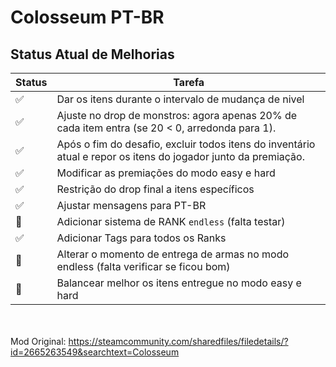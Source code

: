 # Colosseum PT-BR



## Status Atual de Melhorias

|    Status            |Tarefa                   
|----------------|-------------------------------|
|✅  |Dar os itens durante o intervalo de mudança de nivel        
|✅  |Ajuste no drop de monstros: agora apenas 20% de cada item entra (se 20 < 0, arredonda para 1).         
|✅  |Após o fim do desafio, excluir todos itens do inventário atual e repor os itens do jogador junto da premiação.
|✅  |Modificar as premiações do modo easy e hard
|✅  |Restrição do drop final a itens específicos
|✅  |Ajustar mensagens para PT-BR
|🚧  |Adicionar sistema de RANK `endless` (falta testar)
|✅  |Adicionar Tags para todos os Ranks 
|🚧  |Alterar o momento de entrega de armas no modo endless (falta verificar se ficou bom)
|🚧  |Balancear melhor os itens entregue no modo easy e hard

<br><br>
Mod Original: https://steamcommunity.com/sharedfiles/filedetails/?id=2665263549&searchtext=Colosseum
